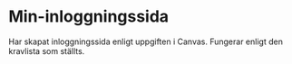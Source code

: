 # Min-inloggningssida
Har skapat inloggningssida enligt uppgiften i Canvas.
Fungerar enligt den kravlista som ställts.
